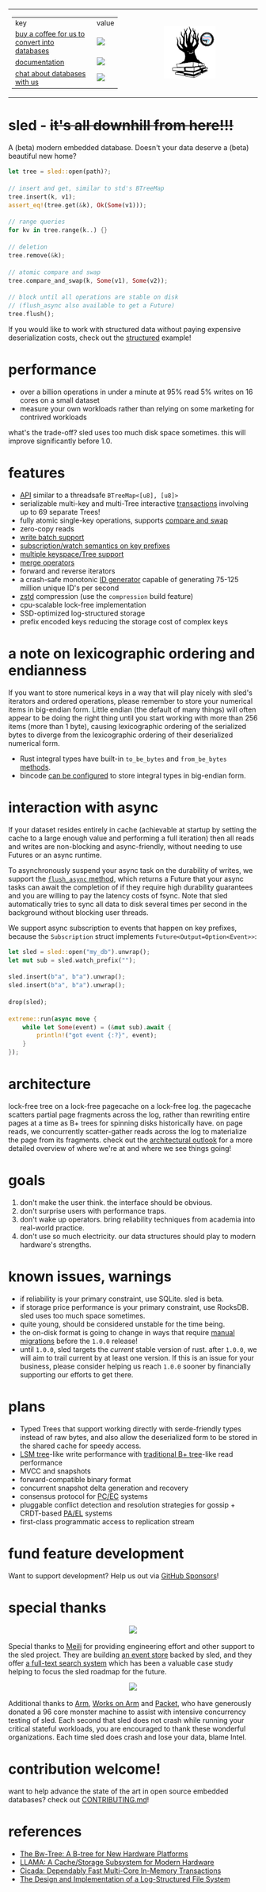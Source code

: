 
<table style="width:100%">
<tr>
  <td>
    <table style="width:100%">
      <tr>
        <td> key </td>
        <td> value </td>
      </tr>
      <tr>
        <td><a href="https://github.com/sponsors/spacejam">buy a coffee for us to convert into databases</a></td>
        <td><a href="https://github.com/sponsors/spacejam"><img src="https://img.shields.io/opencollective/backers/sled"></a></td>
      </tr>
      <tr>
        <td><a href="https://docs.rs/sled">documentation</a></td>
        <td><a href="https://docs.rs/sled"><img src="https://docs.rs/sled/badge.svg"></a></td>
      </tr>
      <tr>
        <td><a href="https://discord.gg/Z6VsXds">chat about databases with us</a></td>
        <td><a href="https://discord.gg/Z6VsXds"><img src="https://img.shields.io/discord/509773073294295082.svg?logo=discord"></a></td>
      </tr>
     </table>
  </td>
  <td>
<p align="center">
  <img src="https://raw.githubusercontent.com/spacejam/sled/master/art/tree_face_anti-transphobia.png" width="40%" height="auto" />
  </p>
  </td>
 </tr>
</table>


# sled - ~~it's all downhill from here!!!~~

A (beta) modern embedded database. Doesn't your data deserve a (beta) beautiful new home?

```rust
let tree = sled::open(path)?;

// insert and get, similar to std's BTreeMap
tree.insert(k, v1);
assert_eq!(tree.get(&k), Ok(Some(v1)));

// range queries
for kv in tree.range(k..) {}

// deletion
tree.remove(&k);

// atomic compare and swap
tree.compare_and_swap(k, Some(v1), Some(v2));

// block until all operations are stable on disk
// (flush_async also available to get a Future)
tree.flush();
```

If you would like to work with structured data without paying expensive deserialization costs, check out the [structured](examples/structured.rs) example!

# performance

* over a billion operations in under a minute at 95% read 5% writes on 16 cores on a small dataset
* measure your own workloads rather than relying on some marketing for contrived workloads

what's the trade-off? sled uses too much disk space sometimes. this will improve significantly before 1.0.

# features

* [API](https://docs.rs/sled) similar to a threadsafe `BTreeMap<[u8], [u8]>`
* serializable multi-key and multi-Tree interactive [transactions](https://docs.rs/sled/latest/sled/struct.Tree.html#method.transaction) involving up to 69 separate Trees!
* fully atomic single-key operations, supports [compare and swap](https://docs.rs/sled/latest/sled/struct.Tree.html#method.compare_and_swap)
* zero-copy reads
* [write batch support](https://docs.rs/sled/latest/sled/struct.Tree.html#method.apply_batch)
* [subscription/watch semantics on key prefixes](https://github.com/spacejam/sled/wiki/reactive-semantics)
* [multiple keyspace/Tree support](https://docs.rs/sled/latest/sled/struct.Db.html#method.open_tree)
* [merge operators](https://github.com/spacejam/sled/wiki/merge-operators)
* forward and reverse iterators
* a crash-safe monotonic [ID generator](https://docs.rs/sled/latest/sled/struct.Db.html#method.generate_id) capable of generating 75-125 million unique ID's per second
* [zstd](https://github.com/facebook/zstd) compression (use the `compression` build feature)
* cpu-scalable lock-free implementation
* SSD-optimized log-structured storage
* prefix encoded keys reducing the storage cost of complex keys

# a note on lexicographic ordering and endianness

If you want to store numerical keys in a way that will play nicely with sled's iterators and ordered operations, please remember to store your numerical items in big-endian form. Little endian (the default of many things) will often appear to be doing the right thing until you start working with more than 256 items (more than 1 byte), causing lexicographic ordering of the serialized bytes to diverge from the lexicographic ordering of their deserialized numerical form.

* Rust integral types have built-in `to_be_bytes` and `from_be_bytes` [methods](https://doc.rust-lang.org/std/primitive.u64.html#method.from_be_bytes).
* bincode [can be configured](https://docs.rs/bincode/1.2.0/bincode/struct.Config.html#method.big_endian) to store integral types in big-endian form.

# interaction with async

If your dataset resides entirely in cache (achievable at startup by setting the cache
to a large enough value and performing a full iteration) then all reads and writes are
non-blocking and async-friendly, without needing to use Futures or an async runtime.

To asynchronously suspend your async task on the durability of writes, we support the
[`flush_async` method](https://docs.rs/sled/latest/sled/struct.Tree.html#method.flush_async),
which returns a Future that your async tasks can await the completion of if they require
high durability guarantees and you are willing to pay the latency costs of fsync.
Note that sled automatically tries to sync all data to disk several times per second
in the background without blocking user threads.

We support async subscription to events that happen on key prefixes, because the
`Subscription` struct implements `Future<Output=Option<Event>>`:

```rust
let sled = sled::open("my_db").unwrap();
let mut sub = sled.watch_prefix("");

sled.insert(b"a", b"a").unwrap();
sled.insert(b"a", b"a").unwrap();

drop(sled);

extreme::run(async move {
    while let Some(event) = (&mut sub).await {
        println!("got event {:?}", event);
    }
});
```

# architecture

lock-free tree on a lock-free pagecache on a lock-free log. the pagecache scatters
partial page fragments across the log, rather than rewriting entire pages at a time
as B+ trees for spinning disks historically have. on page reads, we concurrently
scatter-gather reads across the log to materialize the page from its fragments.
check out the [architectural outlook](https://github.com/spacejam/sled/wiki/sled-architectural-outlook)
for a more detailed overview of where we're at and where we see things going!

# goals

1. don't make the user think. the interface should be obvious.
1. don't surprise users with performance traps.
1. don't wake up operators. bring reliability techniques from academia into real-world practice.
1. don't use so much electricity. our data structures should play to modern hardware's strengths.

# known issues, warnings

* if reliability is your primary constraint, use SQLite. sled is beta.
* if storage price performance is your primary constraint, use RocksDB. sled uses too much space sometimes.
* quite young, should be considered unstable for the time being.
* the on-disk format is going to change in ways that require [manual migrations](https://docs.rs/sled/latest/sled/struct.Db.html#method.export) before the `1.0.0` release!
* until `1.0.0`, sled targets the *current* stable version of rust. after `1.0.0`, we will aim to trail current by at least one version. If this is an issue for your business, please consider helping us reach `1.0.0` sooner by financially supporting our efforts to get there.

# plans

* Typed Trees that support working directly with serde-friendly types instead of raw bytes,
  and also allow the deserialized form to be stored in the shared cache for speedy access.
* [LSM tree](https://en.wikipedia.org/wiki/Log-structured_merge-tree)-like write performance
  with [traditional B+ tree](https://en.wikipedia.org/wiki/B%2B_tree)-like read performance
* MVCC and snapshots
* forward-compatible binary format
* concurrent snapshot delta generation and recovery
* consensus protocol for [PC/EC](https://en.wikipedia.org/wiki/PACELC_theorem) systems
* pluggable conflict detection and resolution strategies for gossip + CRDT-based [PA/EL](https://en.wikipedia.org/wiki/PACELC_theorem) systems
* first-class programmatic access to replication stream

# fund feature development

Want to support development? Help us out via [GitHub Sponsors](https://github.com/sponsors/spacejam)!

# special thanks

<p align="center">
  <a href="https://www.meilisearch.com/">
    <img src="https://avatars3.githubusercontent.com/u/43250847?s=200&v=4" width="20%" height="auto" />
  </a>
</p>

Special thanks to [Meili](https://www.meilisearch.com/) for providing engineering effort and other support to the sled project. They are building [an event store](https://blog.meilisearch.com/meilies-release/) backed by sled, and they offer [a full-text search system](https://github.com/meilisearch/MeiliDB) which has been a valuable case study helping to focus the sled roadmap for the future.

<p align="center">
  <a href="http://worksonarm.com">
    <img src="https://user-images.githubusercontent.com/7989673/29498525-38a33f36-85cc-11e7-938d-ef6f10ba6fb3.png" width="20%" height="auto" />
  </a>
</p>

Additional thanks to [Arm](https://www.arm.com/), [Works on Arm](https://www.worksonarm.com/) and [Packet](https://www.packet.com/), who have generously donated a 96 core monster machine to assist with intensive concurrency testing of sled. Each second that sled does not crash while running your critical stateful workloads, you are encouraged to thank these wonderful organizations. Each time sled does crash and lose your data, blame Intel.

# contribution welcome!

want to help advance the state of the art in open source embedded
databases? check out [CONTRIBUTING.md](CONTRIBUTING.md)!

# references

* [The Bw-Tree: A B-tree for New Hardware Platforms](https://www.microsoft.com/en-us/research/wp-content/uploads/2016/02/bw-tree-icde2013-final.pdf)
* [LLAMA: A Cache/Storage Subsystem for Modern Hardware](https://www.microsoft.com/en-us/research/wp-content/uploads/2016/02/llama-vldb2013.pdf)
* [Cicada: Dependably Fast Multi-Core In-Memory Transactions](http://15721.courses.cs.cmu.edu/spring2018/papers/06-mvcc2/lim-sigmod2017.pdf)
* [The Design and Implementation of a Log-Structured File System](https://people.eecs.berkeley.edu/~brewer/cs262/LFS.pdf)
